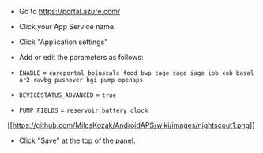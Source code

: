 * Go to https://portal.azure.com/

* Click your App Service name.

* Click "Application settings"

* Add or edit the parameters as follows:
 * `ENABLE` = `careportal boluscalc food bwp cage sage iage iob cob basal ar2 rawbg pushover bgi pump openaps`
 * `DEVICESTATUS_ADVANCED` = `true`
 * `PUMP_FIELDS` = `reservoir battery clock`

[[https://github.com/MilosKozak/AndroidAPS/wiki/images/nightscout1.png]]

* Click "Save" at the top of the panel.
